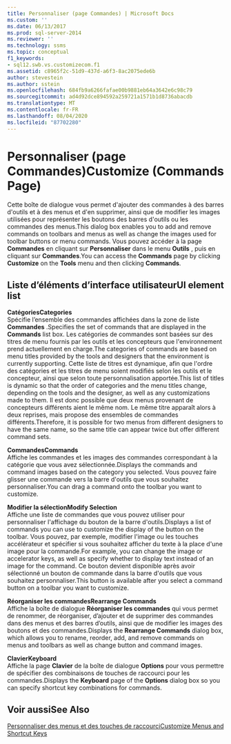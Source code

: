 ```yaml
---
title: Personnaliser (page Commandes) | Microsoft Docs
ms.custom: ''
ms.date: 06/13/2017
ms.prod: sql-server-2014
ms.reviewer: ''
ms.technology: ssms
ms.topic: conceptual
f1_keywords:
- sql12.swb.vs.customizecom.f1
ms.assetid: c8965f2c-51d9-437d-a6f3-8ac2075ede6b
author: stevestein
ms.author: sstein
ms.openlocfilehash: 684fb9a6266fafae00b9881eb64a3642e6c98c79
ms.sourcegitcommit: ad4d92dce894592a259721a1571b1d8736abacdb
ms.translationtype: MT
ms.contentlocale: fr-FR
ms.lasthandoff: 08/04/2020
ms.locfileid: "87702280"
---
```

# <a name="customize-commands-page"></a><span data-ttu-id="b4972-102">Personnaliser (page Commandes)</span><span class="sxs-lookup"><span data-stu-id="b4972-102">Customize (Commands Page)</span></span>
  <span data-ttu-id="b4972-103">Cette boîte de dialogue vous permet d'ajouter des commandes à des barres d'outils et à des menus et d'en supprimer, ainsi que de modifier les images utilisées pour représenter les boutons des barres d'outils ou les commandes des menus.</span><span class="sxs-lookup"><span data-stu-id="b4972-103">This dialog box enables you to add and remove commands on toolbars and menus as well as change the images used for toolbar buttons or menu commands.</span></span> <span data-ttu-id="b4972-104">Vous pouvez accéder à la page **Commandes** en cliquant sur **Personnaliser** dans le menu **Outils** , puis en cliquant sur **Commandes**.</span><span class="sxs-lookup"><span data-stu-id="b4972-104">You can access the **Commands** page by clicking **Customize** on the **Tools** menu and then clicking **Commands**.</span></span>  
  
## <a name="ui-element-list"></a><span data-ttu-id="b4972-105">Liste d’éléments d’interface utilisateur</span><span class="sxs-lookup"><span data-stu-id="b4972-105">UI element list</span></span>  
 <span data-ttu-id="b4972-106">**Catégories**</span><span class="sxs-lookup"><span data-stu-id="b4972-106">**Categories**</span></span>  
 <span data-ttu-id="b4972-107">Spécifie l’ensemble des commandes affichées dans la zone de liste **Commandes** .</span><span class="sxs-lookup"><span data-stu-id="b4972-107">Specifies the set of commands that are displayed in the **Commands** list box.</span></span> <span data-ttu-id="b4972-108">Les catégories de commandes sont basées sur des titres de menu fournis par les outils et les concepteurs que l'environnement prend actuellement en charge.</span><span class="sxs-lookup"><span data-stu-id="b4972-108">The categories of commands are based on menu titles provided by the tools and designers that the environment is currently supporting.</span></span> <span data-ttu-id="b4972-109">Cette liste de titres est dynamique, afin que l'ordre des catégories et les titres de menu soient modifiés selon les outils et le concepteur, ainsi que selon toute personnalisation apportée.</span><span class="sxs-lookup"><span data-stu-id="b4972-109">This list of titles is dynamic so that the order of categories and the menu titles change, depending on the tools and the designer, as well as any customizations made to them.</span></span> <span data-ttu-id="b4972-110">Il est donc possible que deux menus provenant de concepteurs différents aient le même nom. Le même titre apparaît alors à deux reprises, mais propose des ensembles de commandes différents.</span><span class="sxs-lookup"><span data-stu-id="b4972-110">Therefore, it is possible for two menus from different designers to have the same name, so the same title can appear twice but offer different command sets.</span></span>  
  
 <span data-ttu-id="b4972-111">**Commandes**</span><span class="sxs-lookup"><span data-stu-id="b4972-111">**Commands**</span></span>  
 <span data-ttu-id="b4972-112">Affiche les commandes et les images des commandes correspondant à la catégorie que vous avez sélectionnée.</span><span class="sxs-lookup"><span data-stu-id="b4972-112">Displays the commands and command images based on the category you selected.</span></span> <span data-ttu-id="b4972-113">Vous pouvez faire glisser une commande vers la barre d'outils que vous souhaitez personnaliser.</span><span class="sxs-lookup"><span data-stu-id="b4972-113">You can drag a command onto the toolbar you want to customize.</span></span>  
  
 <span data-ttu-id="b4972-114">**Modifier la sélection**</span><span class="sxs-lookup"><span data-stu-id="b4972-114">**Modify Selection**</span></span>  
 <span data-ttu-id="b4972-115">Affiche une liste de commandes que vous pouvez utiliser pour personnaliser l'affichage du bouton de la barre d'outils.</span><span class="sxs-lookup"><span data-stu-id="b4972-115">Displays a list of commands you can use to customize the display of the button on the toolbar.</span></span> <span data-ttu-id="b4972-116">Vous pouvez, par exemple, modifier l'image ou les touches accélérateur et spécifier si vous souhaitez afficher du texte à la place d'une image pour la commande.</span><span class="sxs-lookup"><span data-stu-id="b4972-116">For example, you can change the image or accelerator keys, as well as specify whether to display text instead of an image for the command.</span></span> <span data-ttu-id="b4972-117">Ce bouton devient disponible après avoir sélectionné un bouton de commande dans la barre d'outils que vous souhaitez personnaliser.</span><span class="sxs-lookup"><span data-stu-id="b4972-117">This button is available after you select a command button on a toolbar you want to customize.</span></span>  
  
 <span data-ttu-id="b4972-118">**Réorganiser les commandes**</span><span class="sxs-lookup"><span data-stu-id="b4972-118">**Rearrange Commands**</span></span>  
 <span data-ttu-id="b4972-119">Affiche la boîte de dialogue **Réorganiser les commandes** qui vous permet de renommer, de réorganiser, d’ajouter et de supprimer des commandes dans des menus et des barres d’outils, ainsi que de modifier les images des boutons et des commandes.</span><span class="sxs-lookup"><span data-stu-id="b4972-119">Displays the **Rearrange Commands** dialog box, which allows you to rename, reorder, add, and remove commands on menus and toolbars as well as change button and command images.</span></span>  
  
 <span data-ttu-id="b4972-120">**Clavier**</span><span class="sxs-lookup"><span data-stu-id="b4972-120">**Keyboard**</span></span>  
 <span data-ttu-id="b4972-121">Affiche la page **Clavier** de la boîte de dialogue **Options** pour vous permettre de spécifier des combinaisons de touches de raccourci pour les commandes.</span><span class="sxs-lookup"><span data-stu-id="b4972-121">Displays the **Keyboard** page of the **Options** dialog box so you can specify shortcut key combinations for commands.</span></span>  
  
## <a name="see-also"></a><span data-ttu-id="b4972-122">Voir aussi</span><span class="sxs-lookup"><span data-stu-id="b4972-122">See Also</span></span>  
 [<span data-ttu-id="b4972-123">Personnaliser des menus et des touches de raccourci</span><span class="sxs-lookup"><span data-stu-id="b4972-123">Customize Menus and Shortcut Keys</span></span>](../customize-menus-and-shortcut-keys.md)  

